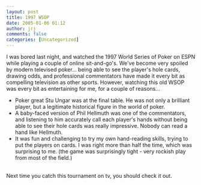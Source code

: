 ```yaml
---
layout: post
title: 1997 WSOP
date: 2005-01-06 01:12
author: jrj
comments: false
categories: [Uncategorized]
---
```

I was bored last night, and watched the 1997 World Series of Poker on ESPN while playing a couple of online sit-and-go's. We've become very spoiled by modern televised poker... being able to see the player's hole cards, drawing odds, and professional commentators have made it every bit as compelling television as other sports. However, watching this old WSOP was every bit as entertaining for me, for a couple of reasons...<br /><ul><li>Poker great Stu Ungar was at the final table. He was not only a brilliant player, but a legitimate historical figure in the world of poker.<br /></li><li> A baby-faced version of Phil Hellmuth was one of the commentators, and listening to him accurately call each player's hands without being able to see their hole cards was really impressive. Nobody can read a hand like Hellmuth.<br /></li><li>It was fun and challenging to try my own hand-reading skills, trying to put the players on cards. I was right more than half the time, which was surprising to me. (the game was surprisingly tight - very rockish play from most of the field.)</li></ul><br />Next time you catch this tournament on tv, you should check it out.
